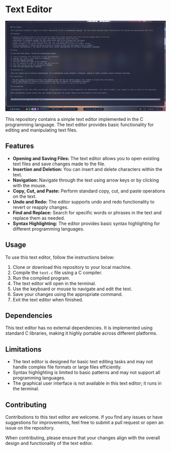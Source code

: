 # Text Editor

![Text Editor Demo](screenshot.png)

This repository contains a simple text editor implemented in the C programming language. The text editor provides basic functionality for editing and manipulating text files.

## Features

- **Opening and Saving Files:** The text editor allows you to open existing text files and save changes made to the file.
- **Insertion and Deletion:** You can insert and delete characters within the text.
- **Navigation:** Navigate through the text using arrow keys or by clicking with the mouse.
- **Copy, Cut, and Paste:** Perform standard copy, cut, and paste operations on the text.
- **Undo and Redo:** The editor supports undo and redo functionality to revert or reapply changes.
- **Find and Replace:** Search for specific words or phrases in the text and replace them as needed.
- **Syntax Highlighting:** The editor provides basic syntax highlighting for different programming languages.

## Usage

To use this text editor, follow the instructions below:

1. Clone or download this repository to your local machine.
2. Compile the `text.c` file using a C compiler.
3. Run the compiled program.
4. The text editor will open in the terminal.
5. Use the keyboard or mouse to navigate and edit the text.
6. Save your changes using the appropriate command.
7. Exit the text editor when finished.

## Dependencies

This text editor has no external dependencies. It is implemented using standard C libraries, making it highly portable across different platforms.

## Limitations

- The text editor is designed for basic text editing tasks and may not handle complex file formats or large files efficiently.
- Syntax highlighting is limited to basic patterns and may not support all programming languages.
- The graphical user interface is not available in this text editor; it runs in the terminal.

## Contributing

Contributions to this text editor are welcome. If you find any issues or have suggestions for improvements, feel free to submit a pull request or open an issue on the repository.

When contributing, please ensure that your changes align with the overall design and functionality of the text editor.
